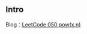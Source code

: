 ## Intro

Blog：[LeetCode 050 pow(x,n)](https://partypeopleland.github.io/artblog/2019/01/20/LeetCode-Pow-x-n/)
